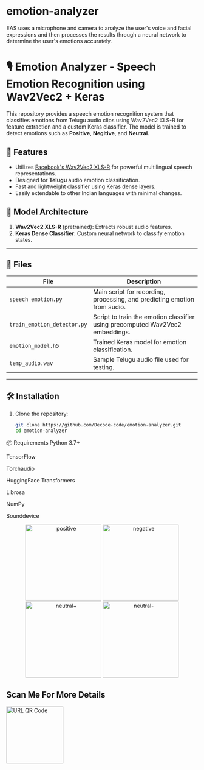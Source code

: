# emotion-analyzer
EAS uses a microphone and camera to analyze the user's voice and facial expressions and then processes the results through a neural network to determine the user's emotions accurately.
# 🎙️ Emotion Analyzer - Speech Emotion Recognition using Wav2Vec2 + Keras

This repository provides a speech emotion recognition system that classifies emotions from Telugu audio clips using Wav2Vec2 XLS-R for feature extraction and a custom Keras classifier. The model is trained to detect emotions such as **Positive**, **Negitive**, and **Neutral**.

## 🚀 Features

- Utilizes [Facebook's Wav2Vec2 XLS-R](https://huggingface.co/facebook/wav2vec2-large-xlsr-53) for powerful multilingual speech representations.
- Designed for **Telugu** audio emotion classification.
- Fast and lightweight classifier using Keras dense layers.
- Easily extendable to other Indian languages with minimal changes.

## 🧠 Model Architecture

1. **Wav2Vec2 XLS-R** (pretrained): Extracts robust audio features.
2. **Keras Dense Classifier**: Custom neural network to classify emotion states.

---

## 📁 Files

| File | Description |
|------|-------------|
| `speech emotion.py` | Main script for recording, processing, and predicting emotion from audio. |
| `train_emotion_detector.py` | Script to train the emotion classifier using precomputed Wav2Vec2 embeddings. |
| `emotion_model.h5` | Trained Keras model for emotion classification. |
| `temp_audio.wav` | Sample Telugu audio file used for testing. |

---

## 🛠️ Installation

1. Clone the repository:
   ```bash
   git clone https://github.com/Decode-code/emotion-analyzer.git
   cd emotion-analyzer


📦 Requirements
Python 3.7+

TensorFlow

Torchaudio

HuggingFace Transformers

Librosa

NumPy

Sounddevice


<p align="center">
  <img src="https://github.com/user-attachments/assets/569859b4-7275-4d3a-a747-f1633d0b29bb" alt="positive" width="200"/>
  <img src="https://github.com/user-attachments/assets/0a33c4bb-c6d6-400e-8393-ab3d1dc7455d" alt="negative" width="200"/>
  <img src="https://github.com/user-attachments/assets/5747a9fe-09d6-4d11-8983-b3053ff9da35" alt="neutral+" width="200"/>
  <img src="https://github.com/user-attachments/assets/f5f7457e-d72d-4729-b3c9-8081a2192d44" alt="neutral-" width="200"/>
</p>



## Scan Me For More Details 

<img src="https://github.com/user-attachments/assets/06912cc6-28a8-4a05-baab-9591ffec3e20" alt="URL QR Code" width="150"/>

